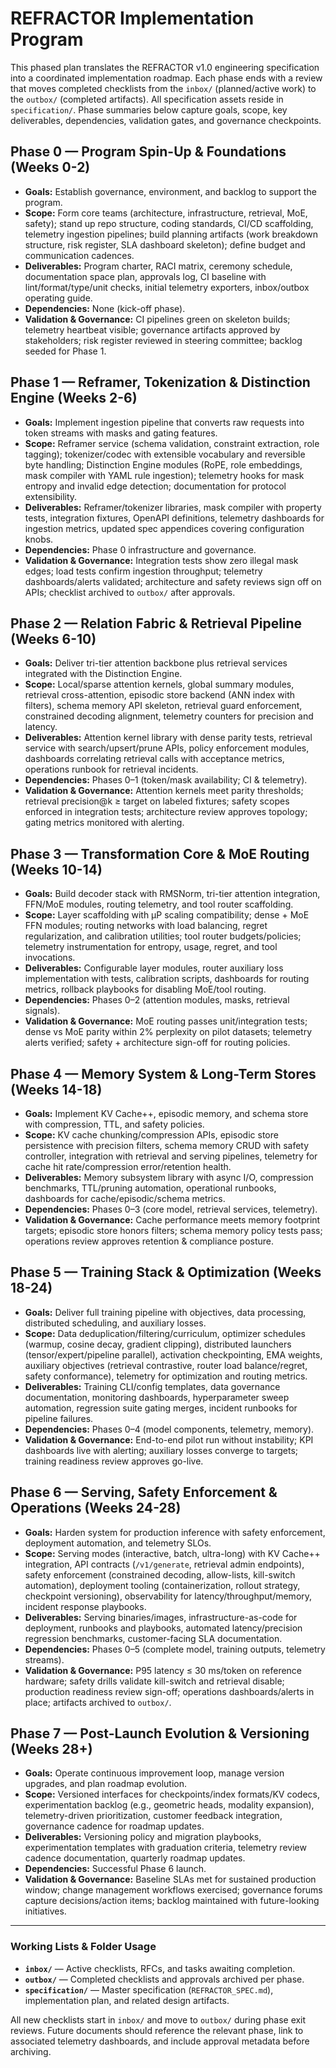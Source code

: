 # REFRACTOR Implementation Program

This phased plan translates the REFRACTOR v1.0 engineering specification into a coordinated implementation roadmap. Each phase ends with a review that moves completed checklists from the `inbox/` (planned/active work) to the `outbox/` (completed artifacts). All specification assets reside in `specification/`. Phase summaries below capture goals, scope, key deliverables, dependencies, validation gates, and governance checkpoints.

## Phase 0 — Program Spin-Up & Foundations (Weeks 0-2)
- **Goals:** Establish governance, environment, and backlog to support the program.
- **Scope:** Form core teams (architecture, infrastructure, retrieval, MoE, safety); stand up repo structure, coding standards, CI/CD scaffolding, telemetry ingestion pipelines; build planning artifacts (work breakdown structure, risk register, SLA dashboard skeleton); define budget and communication cadences.
- **Deliverables:** Program charter, RACI matrix, ceremony schedule, documentation space plan, approvals log, CI baseline with lint/format/type/unit checks, initial telemetry exporters, inbox/outbox operating guide.
- **Dependencies:** None (kick-off phase).
- **Validation & Governance:** CI pipelines green on skeleton builds; telemetry heartbeat visible; governance artifacts approved by stakeholders; risk register reviewed in steering committee; backlog seeded for Phase 1.

## Phase 1 — Reframer, Tokenization & Distinction Engine (Weeks 2-6)
- **Goals:** Implement ingestion pipeline that converts raw requests into token streams with masks and gating features.
- **Scope:** Reframer service (schema validation, constraint extraction, role tagging); tokenizer/codec with extensible vocabulary and reversible byte handling; Distinction Engine modules (RoPE, role embeddings, mask compiler with YAML rule ingestion); telemetry hooks for mask entropy and invalid edge detection; documentation for protocol extensibility.
- **Deliverables:** Reframer/tokenizer libraries, mask compiler with property tests, integration fixtures, OpenAPI definitions, telemetry dashboards for ingestion metrics, updated spec appendices covering configuration knobs.
- **Dependencies:** Phase 0 infrastructure and governance.
- **Validation & Governance:** Integration tests show zero illegal mask edges; load tests confirm ingestion throughput; telemetry dashboards/alerts validated; architecture and safety reviews sign off on APIs; checklist archived to `outbox/` after approvals.

## Phase 2 — Relation Fabric & Retrieval Pipeline (Weeks 6-10)
- **Goals:** Deliver tri-tier attention backbone plus retrieval services integrated with the Distinction Engine.
- **Scope:** Local/sparse attention kernels, global summary modules, retrieval cross-attention, episodic store backend (ANN index with filters), schema memory API skeleton, retrieval guard enforcement, constrained decoding alignment, telemetry counters for precision and latency.
- **Deliverables:** Attention kernel library with dense parity tests, retrieval service with search/upsert/prune APIs, policy enforcement modules, dashboards correlating retrieval calls with acceptance metrics, operations runbook for retrieval incidents.
- **Dependencies:** Phases 0–1 (token/mask availability; CI & telemetry).
- **Validation & Governance:** Attention kernels meet parity thresholds; retrieval precision@k ≥ target on labeled fixtures; safety scopes enforced in integration tests; architecture review approves topology; gating metrics monitored with alerting.

## Phase 3 — Transformation Core & MoE Routing (Weeks 10-14)
- **Goals:** Build decoder stack with RMSNorm, tri-tier attention integration, FFN/MoE modules, routing telemetry, and tool router scaffolding.
- **Scope:** Layer scaffolding with μP scaling compatibility; dense + MoE FFN modules; routing networks with load balancing, regret regularization, and calibration utilities; tool router budgets/policies; telemetry instrumentation for entropy, usage, regret, and tool invocations.
- **Deliverables:** Configurable layer modules, router auxiliary loss implementation with tests, calibration scripts, dashboards for routing metrics, rollback playbooks for disabling MoE/tool routing.
- **Dependencies:** Phases 0–2 (attention modules, masks, retrieval signals).
- **Validation & Governance:** MoE routing passes unit/integration tests; dense vs MoE parity within 2% perplexity on pilot datasets; telemetry alerts verified; safety + architecture sign-off for routing policies.

## Phase 4 — Memory System & Long-Term Stores (Weeks 14-18)
- **Goals:** Implement KV Cache++, episodic memory, and schema store with compression, TTL, and safety policies.
- **Scope:** KV cache chunking/compression APIs, episodic store persistence with precision filters, schema memory CRUD with safety controller, integration with retrieval and serving pipelines, telemetry for cache hit rate/compression error/retention health.
- **Deliverables:** Memory subsystem library with async I/O, compression benchmarks, TTL/pruning automation, operational runbooks, dashboards for cache/episodic/schema metrics.
- **Dependencies:** Phases 0–3 (core model, retrieval services, telemetry).
- **Validation & Governance:** Cache performance meets memory footprint targets; episodic store honors filters; schema memory policy tests pass; operations review approves retention & compliance posture.

## Phase 5 — Training Stack & Optimization (Weeks 18-24)
- **Goals:** Deliver full training pipeline with objectives, data processing, distributed scheduling, and auxiliary losses.
- **Scope:** Data deduplication/filtering/curriculum, optimizer schedules (warmup, cosine decay, gradient clipping), distributed launchers (tensor/expert/pipeline parallel), activation checkpointing, EMA weights, auxiliary objectives (retrieval contrastive, router load balance/regret, safety conformance), telemetry for optimization and routing metrics.
- **Deliverables:** Training CLI/config templates, data governance documentation, monitoring dashboards, hyperparameter sweep automation, regression suite gating merges, incident runbooks for pipeline failures.
- **Dependencies:** Phases 0–4 (model components, telemetry, memory).
- **Validation & Governance:** End-to-end pilot run without instability; KPI dashboards live with alerting; auxiliary losses converge to targets; training readiness review approves go-live.

## Phase 6 — Serving, Safety Enforcement & Operations (Weeks 24-28)
- **Goals:** Harden system for production inference with safety enforcement, deployment automation, and telemetry SLOs.
- **Scope:** Serving modes (interactive, batch, ultra-long) with KV Cache++ integration, API contracts (`/v1/generate`, retrieval admin endpoints), safety enforcement (constrained decoding, allow-lists, kill-switch automation), deployment tooling (containerization, rollout strategy, checkpoint versioning), observability for latency/throughput/memory, incident response playbooks.
- **Deliverables:** Serving binaries/images, infrastructure-as-code for deployment, runbooks and playbooks, automated latency/precision regression benchmarks, customer-facing SLA documentation.
- **Dependencies:** Phases 0–5 (complete model, training outputs, telemetry streams).
- **Validation & Governance:** P95 latency ≤ 30 ms/token on reference hardware; safety drills validate kill-switch and retrieval disable; production readiness review sign-off; operations dashboards/alerts in place; artifacts archived to `outbox/`.

## Phase 7 — Post-Launch Evolution & Versioning (Weeks 28+)
- **Goals:** Operate continuous improvement loop, manage version upgrades, and plan roadmap evolution.
- **Scope:** Versioned interfaces for checkpoints/index formats/KV codecs, experimentation backlog (e.g., geometric heads, modality expansion), telemetry-driven prioritization, customer feedback integration, governance cadence for roadmap updates.
- **Deliverables:** Versioning policy and migration playbooks, experimentation templates with graduation criteria, telemetry review cadence documentation, quarterly roadmap updates.
- **Dependencies:** Successful Phase 6 launch.
- **Validation & Governance:** Baseline SLAs met for sustained production window; change management workflows exercised; governance forums capture decisions/action items; backlog maintained with future-looking initiatives.

---

### Working Lists & Folder Usage
- **`inbox/`** — Active checklists, RFCs, and tasks awaiting completion.
- **`outbox/`** — Completed checklists and approvals archived per phase.
- **`specification/`** — Master specification (`REFRACTOR_SPEC.md`), implementation plan, and related design artifacts.

All new checklists start in `inbox/` and move to `outbox/` during phase exit reviews. Future documents should reference the relevant phase, link to associated telemetry dashboards, and include approval metadata before archiving.
